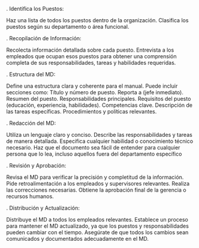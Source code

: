 . Identifica los Puestos:

Haz una lista de todos los puestos dentro de la organización.
Clasifica los puestos según su departamento o área funcional.

. Recopilación de Información:

Recolecta información detallada sobre cada puesto.
Entrevista a los empleados que ocupan esos puestos para obtener una comprensión completa de sus responsabilidades, tareas y habilidades requeridas.

. Estructura del MD:

Define una estructura clara y coherente para el manual. Puede incluir secciones como:
Título y número de puesto.
Reporta a (jefe inmediato).
Resumen del puesto.
Responsabilidades principales.
Requisitos del puesto (educación, experiencia, habilidades).
Competencias clave.
Descripción de las tareas específicas.
Procedimientos y políticas relevantes.

. Redacción del MD:

Utiliza un lenguaje claro y conciso.
Describe las responsabilidades y tareas de manera detallada.
Especifica cualquier habilidad o conocimiento técnico necesario.
Haz que el documento sea fácil de entender para cualquier persona que lo lea, incluso aquellos fuera del departamento específico

. Revisión y Aprobación:

Revisa el MD para verificar la precisión y completitud de la información.
Pide retroalimentación a los empleados y supervisores relevantes.
Realiza las correcciones necesarias.
Obtiene la aprobación final de la gerencia o recursos humanos.

. Distribución y Actualización:

Distribuye el MD a todos los empleados relevantes.
Establece un proceso para mantener el MD actualizado, ya que los puestos y responsabilidades pueden cambiar con el tiempo.
Asegúrate de que todos los cambios sean comunicados y documentados adecuadamente en el MD.
